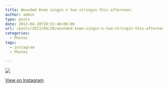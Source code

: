 ```yaml
---
title: Wounded Knee singin n twa stringin this afternoon.
author: admin
type: posts
date: 2013-04-20T20:53:46+00:00
url: /posts/2013/04/20/wounded-knee-singin-n-twa-stringin-this-afternoon/
categories:
  - Photos
tags:
  - instagram
  - Photos

---
```

![][1]

<p class="view-instagram">
  <a href="http://instagram.com/p/YVzTzYqlgr/">View on Instagram</a>
</p>

 [1]: http://lobban.org/wordpress//HLIC/1f9eedd5eafea7db5ba75c1622f01a6d.jpg